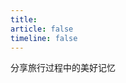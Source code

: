 ```yaml
---
title: 
article: false
timeline: false
---
```


分享旅行过程中的美好记忆

<Catalog base='/TravelRecord/' level='1' />